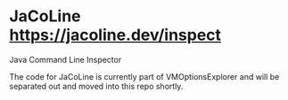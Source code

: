 # JaCoLine https://jacoline.dev/inspect
Java Command Line Inspector

The code for JaCoLine is currently part of VMOptionsExplorer and will be separated out and moved into this repo shortly.
